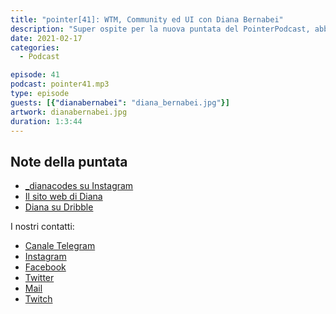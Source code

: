```yaml
---
title: "pointer[41]: WTM, Community ed UI con Diana Bernabei"
description: "Super ospite per la nuova puntata del PointerPodcast, abbiamo avuto il piacere di fare quattro chiacchiere con Diana Bernabei, sviluppatrice front-end e WTM Ambassador. Se volete approfondire il tema delle community, di come sono cambiate le conferenze con la pandemia, di personal branding e di user interface, non perdetevi questa nuova puntata."
date: 2021-02-17
categories:
  - Podcast

episode: 41
podcast: pointer41.mp3
type: episode
guests: [{"dianabernabei": "diana_bernabei.jpg"}]
artwork: dianabernabei.jpg
duration: 1:3:44
---
```



## Note della puntata

<!-- wp:list -->
<ul><li><a href="https://www.instagram.com/_dianacodes/">_dianacodes su Instagram</a></li><li><a href="https://www.dianabernabei.com">Il sito web di Diana</a></li><li><a href="https://dribbble.com/_dianacodes">Diana su Dribble</a></li></ul>
<!-- /wp:list -->


I nostri contatti:

- [Canale Telegram](https://t.me/PointerPodcast)
- [Instagram](https://www.instagram.com/pointerpodcast/)
- [Facebook](https://www.facebook.com/pointerPodcast/)
- [Twitter](https://twitter.com/PointerPodcast)
- [Mail](info@pointerpodcast.it)
- [Twitch](https://www.twitch.tv/pointerpodcast)

